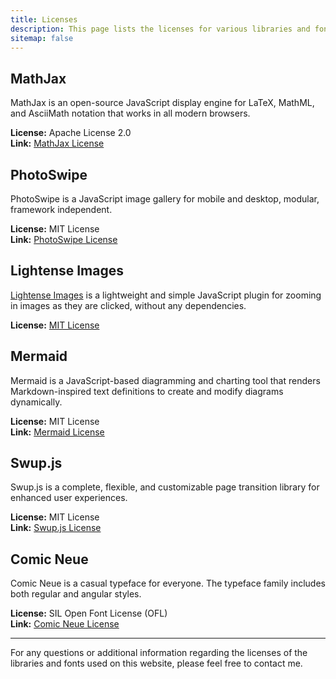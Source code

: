 ```yaml
---
title: Licenses
description: This page lists the licenses for various libraries and fonts used on this website.
sitemap: false
---
```



## MathJax
MathJax is an open-source JavaScript display engine for LaTeX, MathML, and AsciiMath notation that works in all modern browsers.

**License:** Apache License 2.0  
**Link:** [MathJax License](https://github.com/mathjax/MathJax/blob/master/LICENSE)

## PhotoSwipe
PhotoSwipe is a JavaScript image gallery for mobile and desktop, modular, framework independent.

**License:** MIT License  
**Link:** [PhotoSwipe License](https://github.com/dimsemenov/PhotoSwipe/blob/master/LICENSE)

## Lightense Images
[Lightense Images](https://github.com/sparanoid/lightense-images) is a lightweight and simple JavaScript plugin for zooming in images as they are clicked, without any dependencies.

**License:** [MIT License](https://github.com/sparanoid/lightense-images/blob/master/LICENSE)

## Mermaid
Mermaid is a JavaScript-based diagramming and charting tool that renders Markdown-inspired text definitions to create and modify diagrams dynamically.

**License:** MIT License  
**Link:** [Mermaid License](https://github.com/mermaid-js/mermaid/blob/develop/LICENSE)

## Swup.js
Swup.js is a complete, flexible, and customizable page transition library for enhanced user experiences.

**License:** MIT License  
**Link:** [Swup.js License](https://github.com/swup/swup/blob/master/LICENSE)

## Comic Neue
Comic Neue is a casual typeface for everyone. The typeface family includes both regular and angular styles.

**License:** SIL Open Font License (OFL)  
**Link:** [Comic Neue License](https://github.com/crozynski/comicneue/blob/master/OFL.txt)


---


For any questions or additional information regarding the licenses of the libraries and fonts used on this website, please feel free to contact me.
